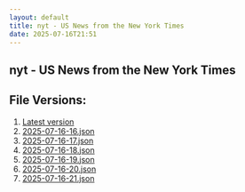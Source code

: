 ```yaml
---
layout: default
title: nyt - US News from the New York Times
date: 2025-07-16T21:51
---
```


## nyt - US News from the New York Times

<div id="data-chart"></div>
<div id="data-table"></div>
<script>
document.addEventListener('DOMContentLoaded', function(){
  document.getElementById('data-table').textContent = 'This source isn't supported for tables yet.';
});
</script>

## File Versions:
1. [Latest version](./latest.json)
2. [2025-07-16-16.json](./2025-07-16-16.json)
3. [2025-07-16-17.json](./2025-07-16-17.json)
4. [2025-07-16-18.json](./2025-07-16-18.json)
5. [2025-07-16-19.json](./2025-07-16-19.json)
6. [2025-07-16-20.json](./2025-07-16-20.json)
7. [2025-07-16-21.json](./2025-07-16-21.json)
